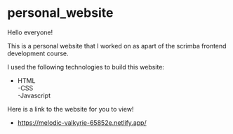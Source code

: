 # personal_website


Hello everyone! 

This is a personal website that I worked on as apart of the scrimba frontend development course. 

I used the following technologies to build this website:
- HTML <br>
-CSS<br>
-Javascript<br>

Here is a link to the website for you to view!
- https://melodic-valkyrie-65852e.netlify.app/
